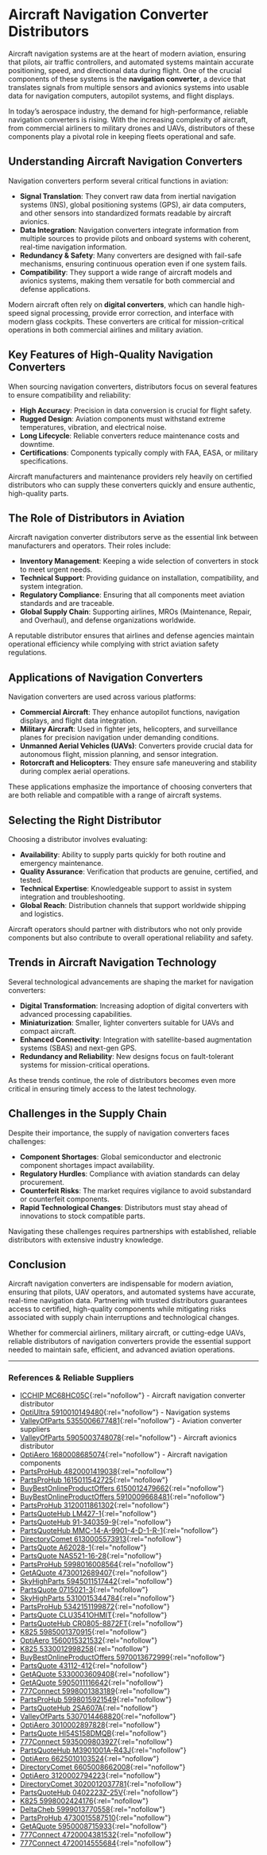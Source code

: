 # Aircraft Navigation Converter Distributors

Aircraft navigation systems are at the heart of modern aviation, ensuring that pilots, air traffic controllers, and automated systems maintain accurate positioning, speed, and directional data during flight. One of the crucial components of these systems is the **navigation converter**, a device that translates signals from multiple sensors and avionics systems into usable data for navigation computers, autopilot systems, and flight displays.

In today’s aerospace industry, the demand for high-performance, reliable navigation converters is rising. With the increasing complexity of aircraft, from commercial airliners to military drones and UAVs, distributors of these components play a pivotal role in keeping fleets operational and safe.

## Understanding Aircraft Navigation Converters

Navigation converters perform several critical functions in aviation:

- **Signal Translation**: They convert raw data from inertial navigation systems (INS), global positioning systems (GPS), air data computers, and other sensors into standardized formats readable by aircraft avionics.  
- **Data Integration**: Navigation converters integrate information from multiple sources to provide pilots and onboard systems with coherent, real-time navigation information.  
- **Redundancy & Safety**: Many converters are designed with fail-safe mechanisms, ensuring continuous operation even if one system fails.  
- **Compatibility**: They support a wide range of aircraft models and avionics systems, making them versatile for both commercial and defense applications.

Modern aircraft often rely on **digital converters**, which can handle high-speed signal processing, provide error correction, and interface with modern glass cockpits. These converters are critical for mission-critical operations in both commercial airlines and military aviation.

## Key Features of High-Quality Navigation Converters

When sourcing navigation converters, distributors focus on several features to ensure compatibility and reliability:

- **High Accuracy**: Precision in data conversion is crucial for flight safety.  
- **Rugged Design**: Aviation components must withstand extreme temperatures, vibration, and electrical noise.  
- **Long Lifecycle**: Reliable converters reduce maintenance costs and downtime.  
- **Certifications**: Components typically comply with FAA, EASA, or military specifications.

Aircraft manufacturers and maintenance providers rely heavily on certified distributors who can supply these converters quickly and ensure authentic, high-quality parts.

## The Role of Distributors in Aviation

Aircraft navigation converter distributors serve as the essential link between manufacturers and operators. Their roles include:

- **Inventory Management**: Keeping a wide selection of converters in stock to meet urgent needs.  
- **Technical Support**: Providing guidance on installation, compatibility, and system integration.  
- **Regulatory Compliance**: Ensuring that all components meet aviation standards and are traceable.  
- **Global Supply Chain**: Supporting airlines, MROs (Maintenance, Repair, and Overhaul), and defense organizations worldwide.

A reputable distributor ensures that airlines and defense agencies maintain operational efficiency while complying with strict aviation safety regulations.

## Applications of Navigation Converters

Navigation converters are used across various platforms:

- **Commercial Aircraft**: They enhance autopilot functions, navigation displays, and flight data integration.  
- **Military Aircraft**: Used in fighter jets, helicopters, and surveillance planes for precision navigation under demanding conditions.  
- **Unmanned Aerial Vehicles (UAVs)**: Converters provide crucial data for autonomous flight, mission planning, and sensor integration.  
- **Rotorcraft and Helicopters**: They ensure safe maneuvering and stability during complex aerial operations.

These applications emphasize the importance of choosing converters that are both reliable and compatible with a range of aircraft systems.

## Selecting the Right Distributor

Choosing a distributor involves evaluating:

- **Availability**: Ability to supply parts quickly for both routine and emergency maintenance.  
- **Quality Assurance**: Verification that products are genuine, certified, and tested.  
- **Technical Expertise**: Knowledgeable support to assist in system integration and troubleshooting.  
- **Global Reach**: Distribution channels that support worldwide shipping and logistics.

Aircraft operators should partner with distributors who not only provide components but also contribute to overall operational reliability and safety.

## Trends in Aircraft Navigation Technology

Several technological advancements are shaping the market for navigation converters:

- **Digital Transformation**: Increasing adoption of digital converters with advanced processing capabilities.  
- **Miniaturization**: Smaller, lighter converters suitable for UAVs and compact aircraft.  
- **Enhanced Connectivity**: Integration with satellite-based augmentation systems (SBAS) and next-gen GPS.  
- **Redundancy and Reliability**: New designs focus on fault-tolerant systems for mission-critical operations.

As these trends continue, the role of distributors becomes even more critical in ensuring timely access to the latest technology.

## Challenges in the Supply Chain

Despite their importance, the supply of navigation converters faces challenges:

- **Component Shortages**: Global semiconductor and electronic component shortages impact availability.  
- **Regulatory Hurdles**: Compliance with aviation standards can delay procurement.  
- **Counterfeit Risks**: The market requires vigilance to avoid substandard or counterfeit components.  
- **Rapid Technological Changes**: Distributors must stay ahead of innovations to stock compatible parts.

Navigating these challenges requires partnerships with established, reliable distributors with extensive industry knowledge.

## Conclusion

Aircraft navigation converters are indispensable for modern aviation, ensuring that pilots, UAV operators, and automated systems have accurate, real-time navigation data. Partnering with trusted distributors guarantees access to certified, high-quality components while mitigating risks associated with supply chain interruptions and technological changes.

Whether for commercial airliners, military aircraft, or cutting-edge UAVs, reliable distributors of navigation converters provide the essential support needed to maintain safe, efficient, and advanced aviation operations.

---

### References & Reliable Suppliers

- [ICCHIP MC68HC05C](https://www.partsquotehub.org/ICCHIPMC68HC05C.html){:rel="nofollow"} - Aircraft navigation converter distributor  
- [OptiUltra 5910010149480](https://www.optiultra.com/5910010149480.html){:rel="nofollow"} - Navigation systems  
- [ValleyOfParts 5355006677481](https://www.valleyofparts.com/5355006677481.html){:rel="nofollow"} - Aviation converter suppliers  
- [ValleyOfParts 5905003748078](https://www.valleyofparts.com/5905003748078.html){:rel="nofollow"} - Aircraft avionics distributor  
- [OptiAero 1680008685074](https://www.optiaero.com/1680008685074.html){:rel="nofollow"} - Aircraft navigation components  
- [PartsProHub 4820001419038](https://www.partsprohub.com/4820001419038.html){:rel="nofollow"}  
- [PartsProHub 1615011542725](https://www.partsprohub.com/1615011542725.html){:rel="nofollow"}  
- [BuyBestOnlineProductOffers 6150012479662](https://www.buybestonlineproductoffers.com/6150012479662.html){:rel="nofollow"}  
- [BuyBestOnlineProductOffers 5910009668481](https://www.buybestonlineproductoffers.com/5910009668481.html){:rel="nofollow"}  
- [PartsProHub 3120011861302](https://www.partsprohub.com/3120011861302.html){:rel="nofollow"}  
- [PartsQuoteHub LM427-1](https://www.partsquotehub.org/LM427-1.html){:rel="nofollow"}  
- [PartsQuoteHub 91-340359-9](https://www.partsquotehub.org/91-340359-9.html){:rel="nofollow"}  
- [PartsQuoteHub MMC-14-A-9901-4-D-1-R-1](https://www.partsquotehub.org/MMC-14-A-9901-4-D-1-R-1.html){:rel="nofollow"}  
- [DirectoryComet 6130005573913](https://www.directorycomet.com/6130005573913.html){:rel="nofollow"}  
- [PartsQuote A62028-1](https://www.partsquote.org/A62028-1.html){:rel="nofollow"}  
- [PartsQuote NAS521-16-28](https://www.partsquote.org/NAS521-16-28.html){:rel="nofollow"}  
- [PartsProHub 5998016008564](https://www.partsprohub.com/5998016008564.html){:rel="nofollow"}  
- [GetAQuote 4730012689407](https://www.getaquote.store/4730012689407.html){:rel="nofollow"}  
- [SkyHighParts 5945011517442](https://www.skyhighparts.com/5945011517442.html){:rel="nofollow"}  
- [PartsQuote 0715021-3](https://www.partsquote.org/0715021-3.html){:rel="nofollow"}  
- [SkyHighParts 5310015344784](https://www.skyhighparts.com/5310015344784.html){:rel="nofollow"}  
- [PartsProHub 5342151199872](https://www.partsprohub.com/5342151199872.html){:rel="nofollow"}  
- [PartsQuote CLU3541OHMIT](https://www.partsquote.org/CLU3541OHMIT.html){:rel="nofollow"}  
- [PartsQuoteHub CR0805-8872FT](https://www.partsquotehub.org/CR0805-8872FT.html){:rel="nofollow"}  
- [K825 5985001370915](https://www.k825.store/5985001370915.html){:rel="nofollow"}  
- [OptiAero 1560015321532](https://www.optiaero.com/1560015321532.html){:rel="nofollow"}  
- [K825 5330012998258](https://www.k825.store/5330012998258.html){:rel="nofollow"}  
- [BuyBestOnlineProductOffers 5970013672999](https://www.buybestonlineproductoffers.com/5970013672999.html){:rel="nofollow"}  
- [PartsQuote 43112-412](https://www.partsquote.org/43112-412.html){:rel="nofollow"}  
- [GetAQuote 5330003609408](https://www.getaquote.store/5330003609408.html){:rel="nofollow"}  
- [GetAQuote 5905011116642](https://www.getaquote.store/5905011116642.html){:rel="nofollow"}  
- [777Connect 5998001383189](https://www.777connect.com/5998001383189.html){:rel="nofollow"}  
- [PartsProHub 5998015921549](https://www.partsprohub.com/5998015921549.html){:rel="nofollow"}  
- [PartsQuoteHub 2SA607A](https://www.partsquotehub.org/2SA607A.html){:rel="nofollow"}  
- [ValleyOfParts 5307014468820](https://www.valleyofparts.com/5307014468820.html){:rel="nofollow"}  
- [OptiAero 3010002897828](https://www.optiaero.com/3010002897828.html){:rel="nofollow"}  
- [PartsQuote HI54S158DMQB](https://www.partsquote.org/HI54S158DMQB.html){:rel="nofollow"}  
- [777Connect 5935009803927](https://www.777connect.com/5935009803927.html){:rel="nofollow"}  
- [PartsQuoteHub M3901001A-R43J](https://www.partsquotehub.org/M3901001A-R43J.html){:rel="nofollow"}  
- [OptiAero 6625010103524](https://www.optiaero.com/6625010103524.html){:rel="nofollow"}  
- [DirectoryComet 6605008662008](https://www.directorycomet.com/6605008662008.html){:rel="nofollow"}  
- [OptiAero 3120002794223](https://www.optiaero.com/3120002794223.html){:rel="nofollow"}  
- [DirectoryComet 3020012037781](https://www.directorycomet.com/3020012037781.html){:rel="nofollow"}  
- [PartsQuoteHub 0402223Z-25V](https://www.partsquotehub.org/0402223Z-25V.html){:rel="nofollow"}  
- [K825 5998002424176](https://www.k825.store/5998002424176.html){:rel="nofollow"}  
- [DeltaCheb 5999013770558](https://www.deltacheb.com/5999013770558.html){:rel="nofollow"}  
- [PartsProHub 4730015587510](https://www.partsprohub.com/4730015587510.html){:rel="nofollow"}  
- [GetAQuote 5950008715933](https://www.getaquote.store/5950008715933.html){:rel="nofollow"}  
- [777Connect 4720004381532](https://www.777connect.com/4720004381532.html){:rel="nofollow"}  
- [777Connect 4720014555684](https://www.777connect.com/4720014555684.html){:rel="nofollow"}
